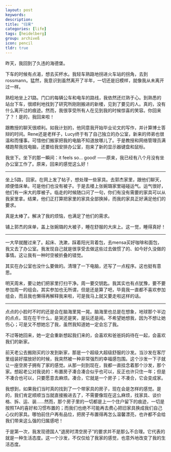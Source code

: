 ```yaml
---
layout: post
keywords: 
description: 
title: "归来"
categories: [life]
tags: [heidelberg]
group: archiveß
icon: pencil
tldr: true
---
```


昨天，我回到了久违的海德堡。

下车的时候有点渴，想去买杯水。我轻车熟路地拐进火车站的拐角，去到rossmann。猛然，我意识到虽然离开了半年，一切还是旧模样，就像我从未离开过一样。

熟稔地坐上21路。门口的每辆公车和电车的路线，我依然还烂熟于心。到熟悉的站台下车，很顺利地找到了研究所刚刚搬进的新楼，见到了要见的人。真的，没有什么离开过的痕迹。然而，我很享受所有人在见到我的时候惊喜的笑容。你回来了？！是的，我回来啦！

跟教授的聊天很顺利。如我计划的，他同意我开始毕业论文的写作，并计算博士答辩的时间。Rene还是老样子，Lucy终于有了自己独立的办公室，新来的师弟也很温和而懂事。可惜他们搬家把我的电脑不知道放哪儿了。于是教授和网络管理员满楼跑帮我找电脑，还要给我安排办公室，抱来了新的显示器键盘和鼠标。

我坐下。坐下的那一瞬间：it feels so... good! ——原来，我已经有八个月没有坐办公室工作了。原来，回来的感觉这么好！

---

坐上5路，回家。在网上发了帖子，想处理一些家具。去郭杰家里，跟他们聊天，顺便借床单。可是他们也没有被子。于是去楼上张婉璐家里碰碰运气。运气很好，他们有一床大的厚被子。临走的时候随口问了一句，你们有没有需要的家具可以从我家里拿。结果，他们正打算把家里的家具全部换掉，而我的家具正好满足他们的要求。

真是太棒了。解决了我的烦恼，也满足了他们的需求。

铺上郭杰的床单，盖上张婉璐的大被子，睡在舒服的大床上。这一觉，睡得真好！

---

一大早就醒过来了。起床、洗漱，踩着阳光背着包，去mensa买好咖啡和面包，我又去了办公室。我发现自己就是很享受去做这些过去做惯了的、如今好久没做的事情。这让我有一种时空被折叠的错觉。

其实在办公室也没什么要做的。清理了一下电脑，还写了一点程序。这也挺有意思。

明天周末，要让她们把家里打扫干净。周一要交钥匙。我其实也有点犹豫，要不要参加周一的组会。其实参加也无所谓，但是还是算了吧，毕竟我一直都不喜欢参加组会，而且我也懒得再解释我来啦，可是我马上就又要走啦这样的话。

---

点点的小脸时不时的还是会在脑海里晃一晃。脑海里也总是在想象，地球那个半边的点点，现在在干什么，是哭还是笑，是玩还是闹。不希望她想我，因为不想让她伤心；可是又不想她忘了我，虽然我知道她一定会忘了我。

不过等她回来，她一定会重新想起我们来的，会喜欢和爸爸妈妈待在一起，会喜欢我们的新家。

前天老公去搬刚买的沙发到新家，那是一个超级大超级舒服的沙发。当沙发在客厅里组装好摆放好的时候，我突然被一种非常强烈的幸福感包围。这个沙发一下子就让一座空房子拥有了家的感觉。从那一刻到现在，我都一直挂念着那个沙发，那个家。想起老公对我说的：布置房子凑合凑合似乎也可以，反正也许只住一年；但是不凑合也可以，只要愿意去麻烦。凑合，它就是一个房子；不凑合，它会变成家。

我想到，如果我们当时真的找到了一个带家具的房子，现在会是怎样的感觉。是的，我们肯定顺顺当当就直接搬进去了，不需要像现在这么麻烦，找家具、谈价格、拆、运、装……然而，那个房子里的一切都是上一个住户留下的痕迹，一切是按照TA的喜好和习惯布置的；而我们也绝不可能再去费心把旧家具换成我们自己心仪的家具。哪怕前住户再有品位，把房子布置得再怎么温馨漂亮，也许都不会给我们带来这么强的归属感吧！

于是第一次，我发现德国人“退房时清空房子”的要求并不是那么不合理。它代表的就是一种生活态度。这一个沙发，不仅仅给了我家的感觉，也意外地改变了我的生活态度。


